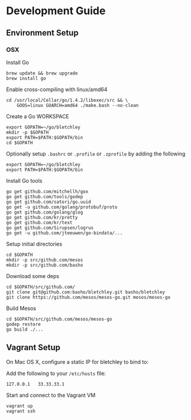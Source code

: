 # Development Guide

## Environment Setup

### OSX

Install Go

```
brew update && brew upgrade
brew install go
```

Enable cross-compiling with linux/amd64

```
cd /usr/local/Cellar/go/1.4.2/libexec/src && \
    GOOS=linux GOARCH=amd64 ./make.bash --no-clean
```

Create a Go WORKSPACE

```
export GOPATH=~/go/bletchley
mkdir -p $GOPATH
export PATH=$PATH:$GOPATH/bin
cd $GOPATH
```

Optionally setup `.bashrc` or `.profile` or `.zprofile` by adding the following

```
export GOPATH=~/go/bletchley
export PATH=$PATH:$GOPATH/bin
```

Install Go tools

```
go get github.com/mitchellh/gox
go get github.com/tools/godep
go get github.com/satori/go.uuid
go get -u github.com/golang/protobuf/proto
go get github.com/golang/glog
go get github.com/kr/pretty
go get github.com/kr/text
go get github.com/Sirupsen/logrus
go get -u github.com/jteeuwen/go-bindata/...
```

Setup initial directories

```
cd $GOPATH
mkdir -p src/github.com/mesos
mkdir -p src/github.com/basho
```

Download some deps

```
cd $GOPATH/src/github.com/
git clone git@github.com:basho/bletchley.git basho/bletchley
git clone https://github.com/mesos/mesos-go.git mesos/mesos-go
```

Build Mesos

```
cd $GOPATH/src/github.com/mesos/mesos-go
godep restore
go build ./...
```

## Vagrant Setup

On Mac OS X, configure a static IP for bletchley to bind to:

Add the following to your `/etc/hosts` file:

```
127.0.0.1	33.33.33.1
```

Start and connect to the Vagrant VM

```
vagrant up
vagrant ssh
```
